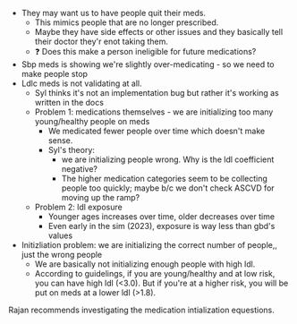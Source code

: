 - They may want us to have people quit their meds.
    - This mimics people that are no longer prescribed.
    - Maybe they have side effects or other issues and they basically tell their doctor they'r enot taking them.
    - :question: Does this make a person ineligible for future medications?
- Sbp meds is showing we're slightly over-medicating - so we need to make people stop
- Ldlc meds is not validating at all.
    - Syl thinks it's not an implementation bug but rather it's working as written in the docs
    - Problem 1: medications themselves - we are initializing too many young/healthy people on meds
        - We medicated fewer people over time which doesn't make sense.
        - Syl's theory: 
            - we are initializing people wrong. Why is the ldl coefficient negative?
            - The higher medication categories seem to be collecting people too quickly; maybe b/c we don't check ASCVD for moving up the ramp? 
    - Problem 2: ldl exposure
        - Younger ages increases over time, older decreases over time
        - Even early in the sim (2023), exposure is way less than gbd's values
- Initizliation problem: we are initializing the correct number of people,, just the wrong people
    - We are basically not initializing enough people with high ldl. 
    - According to guidelings, if you are young/healthy and at low risk, you can have high ldl (<3.0). But if you're at a higher risk, you will be put on meds at a lower ldl (>1.8).

Rajan recommends investigating the medication intialization equestions.
